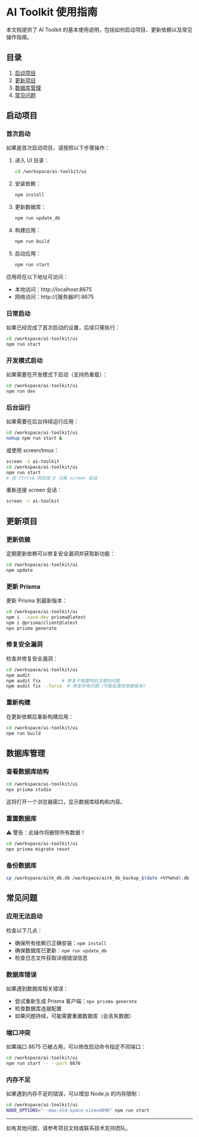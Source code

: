 # AI Toolkit 使用指南

本文档提供了 AI Toolkit 的基本使用说明，包括如何启动项目、更新依赖以及常见操作指南。

## 目录

1. [启动项目](#启动项目)
2. [更新项目](#更新项目)
3. [数据库管理](#数据库管理)
4. [常见问题](#常见问题)

## 启动项目

### 首次启动

如果是首次启动项目，请按照以下步骤操作：

1. 进入 UI 目录：
   ```bash
   cd /workspace/ai-toolkit/ui
   ```

2. 安装依赖：
   ```bash
   npm install
   ```

3. 更新数据库：
   ```bash
   npm run update_db
   ```

4. 构建应用：
   ```bash
   npm run build
   ```

5. 启动应用：
   ```bash
   npm run start
   ```

应用将在以下地址可访问：
- 本地访问：http://localhost:8675
- 网络访问：http://[服务器IP]:8675

### 日常启动

如果已经完成了首次启动的设置，后续只需执行：

```bash
cd /workspace/ai-toolkit/ui
npm run start
```

### 开发模式启动

如果需要在开发模式下启动（支持热重载）：

```bash
cd /workspace/ai-toolkit/ui
npm run dev
```

### 后台运行

如果需要在后台持续运行应用：

```bash
cd /workspace/ai-toolkit/ui
nohup npm run start &
```

或使用 screen/tmux：

```bash
screen -S ai-toolkit
cd /workspace/ai-toolkit/ui
npm run start
# 按 Ctrl+A 然后按 D 分离 screen 会话
```

重新连接 screen 会话：
```bash
screen -r ai-toolkit
```

## 更新项目

### 更新依赖

定期更新依赖可以修复安全漏洞并获取新功能：

```bash
cd /workspace/ai-toolkit/ui
npm update
```

### 更新 Prisma

更新 Prisma 到最新版本：

```bash
cd /workspace/ai-toolkit/ui
npm i --save-dev prisma@latest
npm i @prisma/client@latest
npx prisma generate
```

### 修复安全漏洞

检查并修复安全漏洞：

```bash
cd /workspace/ai-toolkit/ui
npm audit
npm audit fix        # 修复不需要特别注意的问题
npm audit fix --force  # 修复所有问题（可能会更改依赖版本）
```

### 重新构建

在更新依赖后重新构建应用：

```bash
cd /workspace/ai-toolkit/ui
npm run build
```

## 数据库管理

### 查看数据库结构

```bash
cd /workspace/ai-toolkit/ui
npx prisma studio
```

这将打开一个浏览器窗口，显示数据库结构和内容。

### 重置数据库

⚠️ 警告：此操作将删除所有数据！

```bash
cd /workspace/ai-toolkit/ui
npx prisma migrate reset
```

### 备份数据库

```bash
cp /workspace/aitk_db.db /workspace/aitk_db_backup_$(date +%Y%m%d).db
```

## 常见问题

### 应用无法启动

检查以下几点：
- 确保所有依赖已正确安装：`npm install`
- 确保数据库已更新：`npm run update_db`
- 检查日志文件获取详细错误信息

### 数据库错误

如果遇到数据库相关错误：
- 尝试重新生成 Prisma 客户端：`npx prisma generate`
- 检查数据库连接配置
- 如果问题持续，可能需要重置数据库（会丢失数据）

### 端口冲突

如果端口 8675 已被占用，可以修改启动命令指定不同端口：

```bash
cd /workspace/ai-toolkit/ui
npm run start -- --port 8676
```

### 内存不足

如果遇到内存不足的错误，可以增加 Node.js 的内存限制：

```bash
cd /workspace/ai-toolkit/ui
NODE_OPTIONS="--max-old-space-size=4096" npm run start
```

---

如有其他问题，请参考项目文档或联系技术支持团队。
